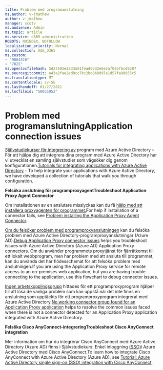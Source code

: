 ```yaml
---
title: Problem med programanslutning
ms.author: v-jmathew
author: v-jmathew
manager: scotv
ms.audience: Admin
ms.topic: article
ms.service: o365-administration
ROBOTS: NOINDEX, NOFOLLOW
localization_priority: Normal
ms.collection: Adm_O365
ms.custom:
- "9004326"
- "7825"
ms.openlocfilehash: 5d27592e2233a01fead0332e6e2af08bf6cd9287
ms.sourcegitcommit: a43e2fae2ed9cc7bc2bd869d97a1d57fa98955c5
ms.translationtype: MT
ms.contentlocale: sv-SE
ms.lasthandoff: 01/27/2021
ms.locfileid: "50035952"
---
```

# <a name="application-connection-issues"></a><span data-ttu-id="1d3f3-102">Problem med programanslutning</span><span class="sxs-lookup"><span data-stu-id="1d3f3-102">Application connection issues</span></span>

<span data-ttu-id="1d3f3-103">[Självstudiekurser för integrering av](https://docs.microsoft.com/azure/active-directory/saas-apps/tutorial-list) program med Azure Active Directory – För att hjälpa dig att integrera dina program med Azure Active Directory har vi utvecklat en samling självstudier som vägsöker dig genom konfigurationen.</span><span class="sxs-lookup"><span data-stu-id="1d3f3-103">[Tutorials for integrating applications with Azure Active Directory](https://docs.microsoft.com/azure/active-directory/saas-apps/tutorial-list) - To help integrate your applications with Azure Active Directory, we have developed a collection of tutorials that walk you through configuration.</span></span>

<span data-ttu-id="1d3f3-104">**Felsöka anslutning för programproxyagent**</span><span class="sxs-lookup"><span data-stu-id="1d3f3-104">**Troubleshoot Application Proxy Agent Connector**</span></span>

<span data-ttu-id="1d3f3-105">Om installationen av en anslutare misslyckas kan du få [hjälp med att installera proxyagenten för programmet.](https://docs.microsoft.com/azure/active-directory/manage-apps/application-proxy-connector-installation-problem)</span><span class="sxs-lookup"><span data-stu-id="1d3f3-105">For help if installation of a connector fails, see [Problem installing the Application Proxy Agent Connector](https://docs.microsoft.com/azure/active-directory/manage-apps/application-proxy-connector-installation-problem).</span></span>

<span data-ttu-id="1d3f3-106">[Om du felsöker problem med programproxyanslutningen](https://docs.microsoft.com/azure/active-directory/manage-apps/application-proxy-debug-connectors) kan du felsöka problem med Azure Active Directory-programproxyanslutningar (Azure AD).</span><span class="sxs-lookup"><span data-stu-id="1d3f3-106">[Debug Application Proxy connector issues](https://docs.microsoft.com/azure/active-directory/manage-apps/application-proxy-debug-connectors) helps you troubleshoot issues with Azure Active Directory (Azure AD) Application Proxy connectors.</span></span> <span data-ttu-id="1d3f3-107">Om du använder programmets proxytjänst för fjärråtkomst till ett lokalt webbprogram, men har problem med att ansluta till programmet, kan du använda det här flödesschemat för att felsöka problem med anslutningen.</span><span class="sxs-lookup"><span data-stu-id="1d3f3-107">If you are using the Application Proxy service for remote access to an on-premises web application, but you are having trouble connecting to the application, use this flowchart to debug connector issues.</span></span>

<span data-ttu-id="1d3f3-108">[Ingen arbetskopplingsgrupp](https://docs.microsoft.com/azure/active-directory/manage-apps/application-proxy-connectivity-no-working-connector) hittades för ett programproxyprogram hjälper till att lösa de vanliga problem som kan uppstå när det inte finns en anslutning som upptäckts för ett programproxyprogram integrerat med Azure Active Directory.</span><span class="sxs-lookup"><span data-stu-id="1d3f3-108">[No working connector group found for an Application Proxy application](https://docs.microsoft.com/azure/active-directory/manage-apps/application-proxy-connectivity-no-working-connector) helps to resolve the common issues faced when there is not a connector detected for an Application Proxy application integrated with Azure Active Directory.</span></span>

<span data-ttu-id="1d3f3-109">**Felsöka Cisco AnyConnect-integrering**</span><span class="sxs-lookup"><span data-stu-id="1d3f3-109">**Troubleshoot Cisco AnyConnect integration**</span></span>

<span data-ttu-id="1d3f3-110">Mer information om hur du integrerar Cisco AnyConnect med Azure Active Directory (Azure AD) finns i Självstudiekurs: Enkel inloggning [(SSO)](https://docs.microsoft.com/azure/active-directory/saas-apps/cisco-anyconnect)i Azure Active Directory med Cisco AnyConnect.</span><span class="sxs-lookup"><span data-stu-id="1d3f3-110">To learn how to integrate Cisco AnyConnect with Azure Active Directory (Azure AD), see [Tutorial: Azure Active Directory single sign-on (SSO) integration with Cisco AnyConnect](https://docs.microsoft.com/azure/active-directory/saas-apps/cisco-anyconnect).</span></span>
